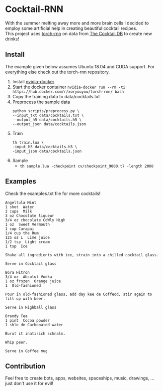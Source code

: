 # Cocktail-RNN
With the summer melting away more and more brain cells I decided to employ some artificial help in creating beautiful cocktail recipes.  
This project uses [torch-rnn](https://github.com/jcjohnson/torch-rnn) on data from [The Cocktail DB](https://thecocktaildb.com) to create new drinks!

## Install
The example given below assumes Ubuntu 18.04 and CUDA support. For everything else check out the torch-rnn repository.

1. Install [nvidia-docker](https://github.com/NVIDIA/nvidia-docker)
2. Start the docker container
    ```nvidia-docker run --rm -ti https://hub.docker.com/r/xoryouyou/torch-rnn/ bash```
3. Copy the training data to data/cocktails.txt
3. Preprocess the sample data
    ```
    python scripts/preprocess.py \
    --input_txt data/cocktails.txt \
    --output_h5 data/cocktails.h5 \
    --output_json data/cocktails.json
    ```
4. Train 
    ```
    th train.lua \
    -input_h5 data/cocktails.h5 \
    -input_json data/cocktails.json
    ```
5. Sample
    * `th sample.lua -checkpoint cv/checkpoint_9000.t7 -length 2000`


## Examples

Check the examples.txt file for more cocktails!
```
Angeltula Mint
1 shot  Water
2 cups  Milk
3 oz Chocolate liqueur
3/4 oz chocolate CoWly High
1 oz  Sweet Vermouth
1 cup Carapai
1/4 cup the Rum
125 oz L  Lime juice
1/2 tsp  Light cream
1 tsp  Ice

Shake all ingredients with ice, strain into a chilled cocktail glass.

Serve in Cocktail glass
```

```
Bora Hitron
3/4 oz  Absolut Vodka
1 oz frozen  Orange juice
1  Old-fashioned

Pour in old-fashioned glass, add day kee de Coffeod, stir again to fill up with beer.

Serve in Highball glass
```

```
Brandy Tea
1 pint  Cocoa powder
1 shle de Carbonated water

Burut it inatirich schnalm.

Whip peer.

Serve in Coffee mug
```

## Contribution

Feel free to create bots, apps, websites, spaceships, music, drawings, ... just don't use it for evil!

